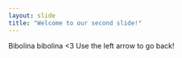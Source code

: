```yaml
---
layout: slide
title: "Welcome to our second slide!"
---
```

Bibolina bibolina <3
Use the left arrow to go back!